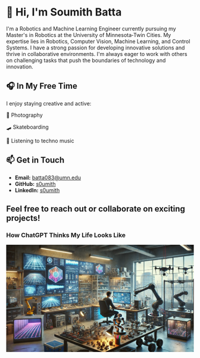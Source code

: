 # 👋 Hi, I'm Soumith Batta

I'm a Robotics and Machine Learning Engineer currently pursuing my Master's in Robotics at the University of Minnesota‑Twin Cities. My expertise lies in Robotics, Computer Vision, Machine Learning, and Control Systems. I have a strong passion for developing innovative solutions and thrive in collaborative environments. I'm always eager to work with others on challenging tasks that push the boundaries of technology and innovation.

## 🎧 In My Free Time

I enjoy staying creative and active:

📸  Photography

🛹  Skateboarding

🎵  Listening to techno music
## 📫 Get in Touch

- **Email:** [batta083@umn.edu](mailto:batta083@umn.edu)
- **GitHub:** [s0umith](https://github.com/s0umith)
- **LinkedIn:** [s0umith](https://www.linkedin.com/in/s0umith)

Feel free to reach out or collaborate on exciting projects!
---

###  How ChatGPT Thinks My Life Looks Like  

![How ChatGPT Thinks My Life Looks Like](prompt.webp)